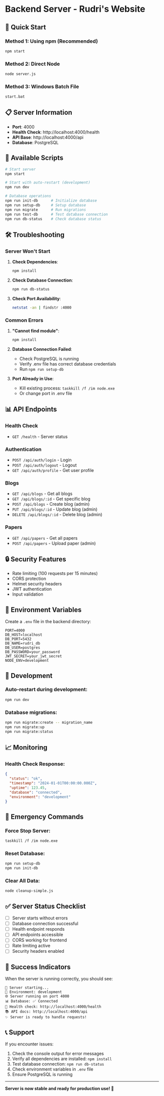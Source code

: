 # Backend Server - Rudri's Website

## 🚀 Quick Start

### Method 1: Using npm (Recommended)
```bash
npm start
```

### Method 2: Direct Node
```bash
node server.js
```

### Method 3: Windows Batch File
```bash
start.bat
```

## 📋 Server Information

- **Port**: 4000
- **Health Check**: http://localhost:4000/health
- **API Base**: http://localhost:4000/api
- **Database**: PostgreSQL

## 🔧 Available Scripts

```bash
# Start server
npm start

# Start with auto-restart (development)
npm run dev

# Database operations
npm run init-db      # Initialize database
npm run setup-db     # Setup database
npm run migrate      # Run migrations
npm run test-db      # Test database connection
npm run db-status    # Check database status
```

## 🛠️ Troubleshooting

### Server Won't Start

1. **Check Dependencies**:
   ```bash
   npm install
   ```

2. **Check Database Connection**:
   ```bash
   npm run db-status
   ```

3. **Check Port Availability**:
   ```bash
   netstat -an | findstr :4000
   ```

### Common Errors

1. **"Cannot find module"**:
   ```bash
   npm install
   ```

2. **Database Connection Failed**:
   - Check PostgreSQL is running
   - Verify .env file has correct database credentials
   - Run `npm run setup-db`

3. **Port Already in Use**:
   - Kill existing process: `taskkill /f /im node.exe`
   - Or change port in .env file

## 📊 API Endpoints

### Health Check
- `GET /health` - Server status

### Authentication
- `POST /api/auth/login` - Login
- `POST /api/auth/logout` - Logout
- `GET /api/auth/profile` - Get user profile

### Blogs
- `GET /api/blogs` - Get all blogs
- `GET /api/blogs/:id` - Get specific blog
- `POST /api/blogs` - Create blog (admin)
- `PUT /api/blogs/:id` - Update blog (admin)
- `DELETE /api/blogs/:id` - Delete blog (admin)

### Papers
- `GET /api/papers` - Get all papers
- `POST /api/papers` - Upload paper (admin)

## 🔒 Security Features

- Rate limiting (100 requests per 15 minutes)
- CORS protection
- Helmet security headers
- JWT authentication
- Input validation

## 📝 Environment Variables

Create a `.env` file in the backend directory:

```env
PORT=4000
DB_HOST=localhost
DB_PORT=5432
DB_NAME=rudri_db
DB_USER=postgres
DB_PASSWORD=your_password
JWT_SECRET=your_jwt_secret
NODE_ENV=development
```

## 🎯 Development

### Auto-restart during development:
```bash
npm run dev
```

### Database migrations:
```bash
npm run migrate:create -- migration_name
npm run migrate:up
npm run migrate:status
```

## 📈 Monitoring

### Health Check Response:
```json
{
  "status": "ok",
  "timestamp": "2024-01-01T00:00:00.000Z",
  "uptime": 123.45,
  "database": "connected",
  "environment": "development"
}
```

## 🚨 Emergency Commands

### Force Stop Server:
```bash
taskkill /f /im node.exe
```

### Reset Database:
```bash
npm run setup-db
npm run init-db
```

### Clear All Data:
```bash
node cleanup-simple.js
```

## ✅ Server Status Checklist

- [ ] Server starts without errors
- [ ] Database connection successful
- [ ] Health endpoint responds
- [ ] API endpoints accessible
- [ ] CORS working for frontend
- [ ] Rate limiting active
- [ ] Security headers enabled

## 🎉 Success Indicators

When the server is running correctly, you should see:

```
🚀 Server starting...
📍 Environment: development
🌐 Server running on port 4000
📊 Database: ✅ Connected
🔗 Health check: http://localhost:4000/health
📚 API docs: http://localhost:4000/api
✨ Server is ready to handle requests!
```

## 📞 Support

If you encounter issues:

1. Check the console output for error messages
2. Verify all dependencies are installed: `npm install`
3. Test database connection: `npm run db-status`
4. Check environment variables in `.env` file
5. Ensure PostgreSQL is running

---

**Server is now stable and ready for production use! 🚀**